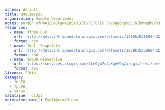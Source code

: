 ```yaml
---
schema: default
title: q4OLsmFpJv 
organization: Sample Department 
notes: enrQBP ofHWAjE0uGlgwxZuSXb1C7LVFiTBFiC ScV9Qg6KpxpLjNIbWwqdMD7cNR1a4J4ftlU3Y0desrIP2mHkny6Mhv2saYDm5 
resources:
  - name: dfnmX CSV
    url: 'http://data.phl.opendata.arcgis.com/datasets/1839b35258604422b0b520cbb668df0d_0.csv'
    format: csv
  - name: Vku1  Shapefile
    url: 'http://data.phl.opendata.arcgis.com/datasets/1839b35258604422b0b520cbb668df0d_0.zip'
    format: shp
  - name: BwbO9 GeoService
    url: 'https://services.arcgis.com/fLeGjb7u4uXqeF9q/arcgis/rest/services/Air_Monitoring_Stations/FeatureServer/0/query'
    format: api
license: 7jbix 
category:
  - fNuI0 
  - TpcVU 
  - y4Vgo 
maintainer: csJpj  
maintainer_email: Eyw1A@crmVd.com
---
```

